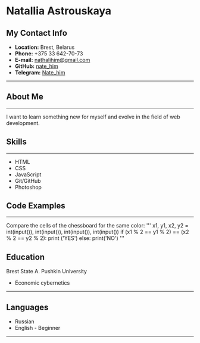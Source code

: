 # Natallia Astrouskaya
## My Contact Info
* __Location:__ Brest, Belarus
* __Phone:__ +375 33 642-70-73
* __E-mail:__ nathalihim@gmail.com
* __GitHub:__ [nate_him](https://github.com/nate-him)
* __Telegram:__ [Nate_him](https://t.me/Nate_him)
----------------------

## About Me
----------------------
I want to learn something new for myself and evolve in the field of web development.

## Skills
----------------------
* HTML
* CSS
* JavaScript
* Git/GitHub
* Photoshop

## Code Examples
----------------------
Compare the cells of the chessboard for the same color:
'''
x1, y1, x2, y2 = int(input()), int(input()), int(input()), int(input())
if (x1 % 2 == y1 % 2) == (x2 % 2 == y2 % 2):
    print ('YES')
else:
    print('NO')
'''

## Education
Brest State A. Pushkin University
* Economic cybernetics
----------------------

## Languages
* Russian
* English - Beginner
----------------------